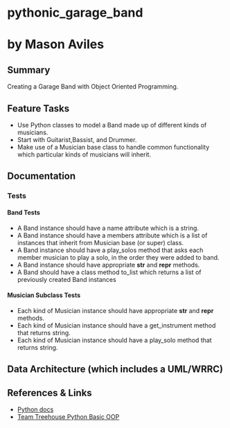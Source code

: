 # pythonic_garage_band
# by Mason Aviles

## Summary
Creating a Garage Band with Object Oriented Programming.

## Feature Tasks
- Use Python classes to model a Band made up of different kinds of musicians.
- Start with Guitarist,Bassist, and Drummer.
- Make use of a Musician base class to handle common functionality which particular kinds of musicians will inherit.

## Documentation

### Tests
#### Band Tests
- A Band instance should have a name attribute which is a string.
- A Band instance should have a members attribute which is a list of instances that inherit from Musician base (or super) class.
- A Band instance should have a play_solos method that asks each member musician to play a solo, in the order they were added to band.
- A Band instance should have appropriate __str__ and __repr__ methods.
- A Band should have a class method to_list which returns a list of previously created Band instances
#### Musician Subclass Tests
- Each kind of Musician instance should have appropriate __str__ and __repr__ methods.
- Each kind of Musician instance should have a get_instrument method that returns string.
- Each kind of Musician instance should have a play_solo method that returns string.

## Data Architecture (which includes a UML/WRRC)

## References & Links
- [Python docs](https://docs.python.org/3/)
- [Team Treehouse Python Basic OOP](https://teamtreehouse.com/library/basic-objectoriented-python)

